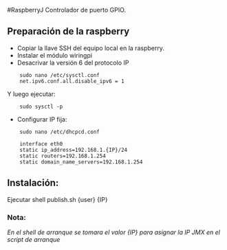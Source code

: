#RaspberryJ Controlador de puerto GPIO.

## Preparación de la raspberry

- Copiar la llave SSH del equipo local en la raspberry.
- Instalar el módulo wiringpi
- Desacrivar la versión 6 del protocolo IP
```
    sudo nano /etc/sysctl.conf
    net.ipv6.conf.all.disable_ipv6 = 1
```
 Y luego ejecutar:
```
    sudo sysctl -p
```
- Configurar IP fija:
```
    sudo nano /etc/dhcpcd.conf
    
    interface eth0
    static ip_address=192.168.1.{IP}/24
    static routers=192.168.1.254
    static domain_name_servers=192.168.1.254
```

## Instalación:

Ejecutar shell publish.sh {user} {IP}

### Nota:
*En el shell de arranque se tomara el valor {IP} para asignar la IP JMX en el script de arranque*

